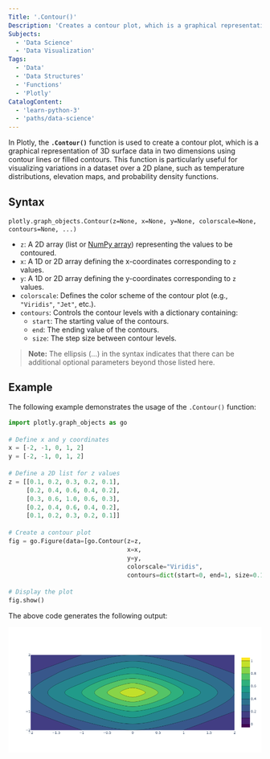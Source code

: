```yaml
---
Title: '.Contour()'
Description: 'Creates a contour plot, which is a graphical representation of 3D surface data in two dimensions using contour lines or filled contours.'
Subjects:
  - 'Data Science'
  - 'Data Visualization'
Tags:
  - 'Data'
  - 'Data Structures'
  - 'Functions'
  - 'Plotly'
CatalogContent:
  - 'learn-python-3'
  - 'paths/data-science'
---
```


In Plotly, the **`.Contour()`** function is used to create a contour plot, which is a graphical representation of 3D surface data in two dimensions using contour lines or filled contours. This function is particularly useful for visualizing variations in a dataset over a 2D plane, such as temperature distributions, elevation maps, and probability density functions.

## Syntax

```pseudo
plotly.graph_objects.Contour(z=None, x=None, y=None, colorscale=None, contours=None, ...)
```

- `z`: A 2D array (list or [NumPy array](https://www.codecademy.com/resources/docs/numpy/ndarray)) representing the values to be contoured.
- `x`: A 1D or 2D array defining the x-coordinates corresponding to `z` values.
- `y`: A 1D or 2D array defining the y-coordinates corresponding to `z` values.
- `colorscale`: Defines the color scheme of the contour plot (e.g., `"Viridis"`, `"Jet"`, etc.).
- `contours`: Controls the contour levels with a dictionary containing:
  - `start`: The starting value of the contours.
  - `end`: The ending value of the contours.
  - `size`: The step size between contour levels.

> **Note:** The ellipsis (...) in the syntax indicates that there can be additional optional parameters beyond those listed here.

## Example

The following example demonstrates the usage of the `.Contour()` function:

```py
import plotly.graph_objects as go

# Define x and y coordinates
x = [-2, -1, 0, 1, 2]
y = [-2, -1, 0, 1, 2]

# Define a 2D list for z values
z = [[0.1, 0.2, 0.3, 0.2, 0.1],
     [0.2, 0.4, 0.6, 0.4, 0.2],
     [0.3, 0.6, 1.0, 0.6, 0.3],
     [0.2, 0.4, 0.6, 0.4, 0.2],
     [0.1, 0.2, 0.3, 0.2, 0.1]]

# Create a contour plot
fig = go.Figure(data=[go.Contour(z=z,
                                 x=x,
                                 y=y,
                                 colorscale="Viridis",
                                 contours=dict(start=0, end=1, size=0.1))])

# Display the plot
fig.show()
```

The above code generates the following output:

![The output for the above example](https://raw.githubusercontent.com/Codecademy/docs/main/media/contour-plot.png)

